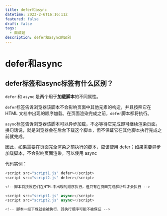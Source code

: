 ```yaml
---
title: defer和async
datetime: 2023-2-6T16:16:11Z
featured: false
draft: false
tags:
  - 面试题
description: defer和async的区别
---
```

# defer和async

## defer标签和async标签有什么区别？

`defer` 和 `async` 是两个用于**加载脚本**的不同属性。

`defer`标签告诉浏览器该脚本不会影响页面中其他元素的构造，并且按照它在 HTML 文档中出现的顺序加载。在页面渲染完成之前，`defer`脚本都将执行。

`async`标签告诉浏览器该脚本可以异步加载，不必等待它完成即可继续渲染页面。换句话说，就是浏览器会在后台下载这个脚本，但不保证它在其他脚本执行完成之前就完成。

因此，如果需要在页面完全渲染之前执行的脚本，应该使用 defer；如果需要异步加载脚本，不会影响页面渲染，可以使用 async

代码实例：
```js
<script src="script1.js" defer></script>
<script src="script2.js" defer></script>

<!--脚本将按照它们在HTML中出现的顺序执行，但只有在页面完成解析后才会执行 -->

<script src="script1.js" async></script>
<script src="script2.js" async></script>

<!-- 脚本一经下载就会被执行，其执行顺序可能不被保证 -->
```